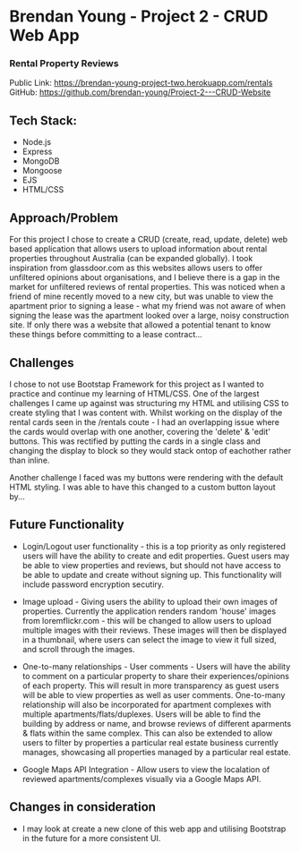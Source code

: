 # Brendan Young - Project 2 - CRUD Web App
### Rental Property Reviews
Public Link: https://brendan-young-project-two.herokuapp.com/rentals
<br>
GitHub: https://github.com/brendan-young/Project-2---CRUD-Website
## Tech Stack:
- Node.js
- Express
- MongoDB
- Mongoose
- EJS
- HTML/CSS

## Approach/Problem
For this project I chose to create a CRUD (create, read, update, delete) web based application that allows users to upload information about rental properties throughout Australia (can be expanded globally). I took inspiration from glassdoor.com as this websites allows users to offer unfiltered opinions about organisations, and I believe there is a gap in the market for unfiltered reviews of rental properties. This was noticed when a friend of mine recently moved to a new city, but was unable to view the apartment prior to signing a lease - what my friend was not aware of when signing the lease was the apartment looked over a large, noisy construction site. If only there was a website that allowed a potential tenant to know these things before committing to a lease contract...

## Challenges
I chose to not use Bootstap Framework for this project as I wanted to practice and continue my learning of HTML/CSS. 
 One of the largest challenges I came up against was structuring my HTML and utilising CSS to create styling that I was content with. Whilst working on the display of the rental cards seen in the /rentals coute - I had an overlapping issue where the cards would overlap with one another, covering the 'delete' & 'edit' buttons. This was rectified by putting the cards in a single class and changing the display to block so they would stack ontop of eachother rather than inline. 

Another challenge I faced was my buttons were rendering with the default HTML styling. I was able to have this changed to a custom button layout by... 

## Future Functionality
- Login/Logout user functionality - this is a top priority as only registered users will have the ability to create and edit properties. Guest users may be able to view properties and reviews, but should not have access to be able to update and create without signing up. This functionality will include password encryption secutiry.

- Image upload - Giving users the ability to upload their own images of properties. Currently the application renders random 'house' images from loremflickr.com - this will be changed to allow users to upload multiple images with their reviews. These images will then be displayed in a thumbnail, where users can select the image to view it full sized, and scroll through the images. 

- One-to-many relationships - User comments - Users will have the ability to comment on a particular property to share their experiences/opinions of each property. This will result in more transparency as guest users will be able to view properties as well as user comments.
One-to-many relationship will also be incorporated for apartment complexes with multiple apartments/flats/duplexes. Users will be able to find the building by address or name, and browse reviews of different aparments & flats within the same complex.
This can also be extended to allow users to filter by properties a particular real estate business currently manages, showcasing all properties managed by a particular real estate.

- Google Maps API Integration - Allow users to view the localation of reviewed apartments/complexes visually via a Google Maps API. 

## Changes in consideration
- I may look at create a new clone of this web app and utilising Bootstrap in the future for a more consistent UI.

